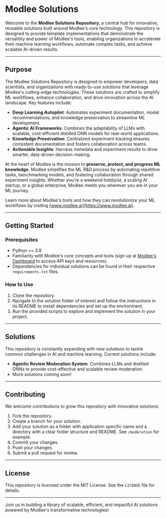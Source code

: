 # Modlee Solutions

Welcome to the **Modlee Solutions Repository**, a central hub for innovative, reusable solutions built around Modlee's core technology. This repository is designed to provide template implementations that demonstrate the versatility and power of Modlee's tools, enabling organizations to accelerate their machine learning workflows, automate complex tasks, and achieve scalable AI-driven results.

---

## Purpose

The Modlee Solutions Repository is designed to empower developers, data scientists, and organizations with ready-to-use solutions that leverage Modlee's cutting-edge technologies. These solutions are crafted to simplify ML workflows, enhance collaboration, and drive innovation across the AI landscape. Key features include:

- **Deep Learning Autopilot**: Automates experiment documentation, model recommendations, and knowledge preservation to streamline ML development.  
- **Agentic AI Frameworks**: Combines the adaptability of LLMs with scalable, cost-efficient distilled DNN models for real-world applications.  
- **Knowledge Preservation**: Centralized experiment tracking ensures consistent documentation and fosters collaboration across teams.  
- **Actionable Insights**: Harness metadata and experiment results to drive smarter, data-driven decision-making.  

At the heart of Modlee is the mission to **preserve, protect, and progress ML knowledge**. Modlee simplifies the ML R&D process by automating repetitive tasks, benchmarking models, and fostering collaboration through shared experiment insights. Whether you're a weekend hobbyist, a scaling AI startup, or a global enterprise, Modlee meets you wherever you are in your ML journey.

Learn more about Modlee's tools and how they can revolutionize your ML workflows by visiting [www.modlee.ai](https://www.modlee.ai).

---

## Getting Started

### Prerequisites

- Python >= 3.8  
- Familiarity with Modlee's core concepts and tools (sign up at [Modlee's Dashboard](https://modlee.ai) to access API keys and resources).  
- Dependencies for individual solutions can be found in their respective `requirements.txt` files.  

### How to Use

1. Clone the repository.  
2. Navigate to the solution folder of interest and follow the instructions in its README to install dependencies and set up the environment.  
3. Run the provided scripts to explore and implement the solution in your project.

---

## Solutions

This repository is constantly expanding with new solutions to tackle common challenges in AI and machine learning. Current solutions include:

- **Agentic Review Moderation System**: Combines LLMs and distilled DNNs to provide cost-effective and scalable review moderation.
- More solutions coming soon!

---

## Contributing

We welcome contributions to grow this repository with innovative solutions:

1. Fork the repository.  
2. Create a branch for your solution.  
3. Add your solution as a folder with application specific name and a directory with a clear folder structure and README. See `/moderation` for example.
4. Commit your changes.  
5. Push your changes.  
6. Submit a pull request for review.

---

## License

This repository is licensed under the MIT License. See the `LICENSE` file for details.

---

Join us in building a library of scalable, efficient, and impactful AI solutions powered by Modlee's transformative technologies!
